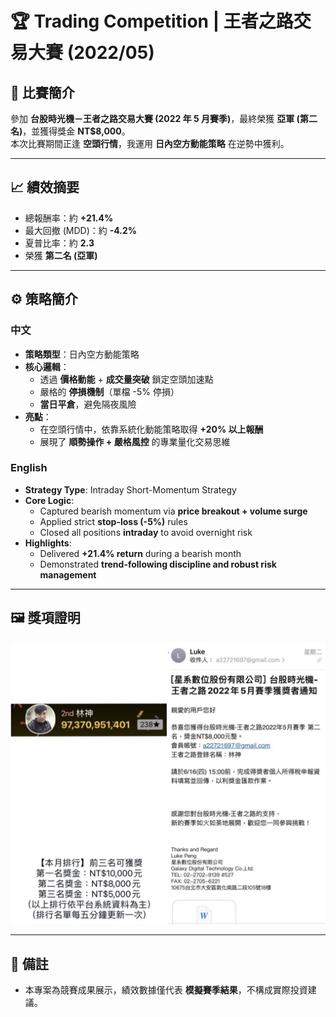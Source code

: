 # 🏆 Trading Competition | 王者之路交易大賽 (2022/05)

## 📌 比賽簡介
參加 **台股時光機－王者之路交易大賽 (2022 年 5 月賽季)**，最終榮獲 **亞軍 (第二名)**，並獲得獎金 **NT$8,000**。  
本次比賽期間正逢 **空頭行情**，我運用 **日內空方動能策略** 在逆勢中獲利。

---

## 📈 績效摘要
- 總報酬率：約 **+21.4%**  
- 最大回撤 (MDD)：約 **-4.2%**  
- 夏普比率：約 **2.3**  
- 榮獲 **第二名 (亞軍)**  

---

## ⚙️ 策略簡介
### 中文
- **策略類型**：日內空方動能策略  
- **核心邏輯**：  
  - 透過 **價格動能** + **成交量突破** 鎖定空頭加速點  
  - 嚴格的 **停損機制**（單檔 -5% 停損）  
  - **當日平倉**，避免隔夜風險  
- **亮點**：  
  - 在空頭行情中，依靠系統化動能策略取得 **+20% 以上報酬**  
  - 展現了 **順勢操作 + 嚴格風控** 的專業量化交易思維  

### English
- **Strategy Type**: Intraday Short-Momentum Strategy  
- **Core Logic**:  
  - Captured bearish momentum via **price breakout + volume surge**  
  - Applied strict **stop-loss (-5%)** rules  
  - Closed all positions **intraday** to avoid overnight risk  
- **Highlights**:  
  - Delivered **+21.4% return** during a bearish month  
  - Demonstrated **trend-following discipline and robust risk management**  

---

## 🖼️ 獎項證明
![Competition Award](./第一屆王者之路交易大賽亞軍.jpg)

---

## 📌 備註
- 本專案為競賽成果展示，績效數據僅代表 **模擬賽季結果**，不構成實際投資建議。
